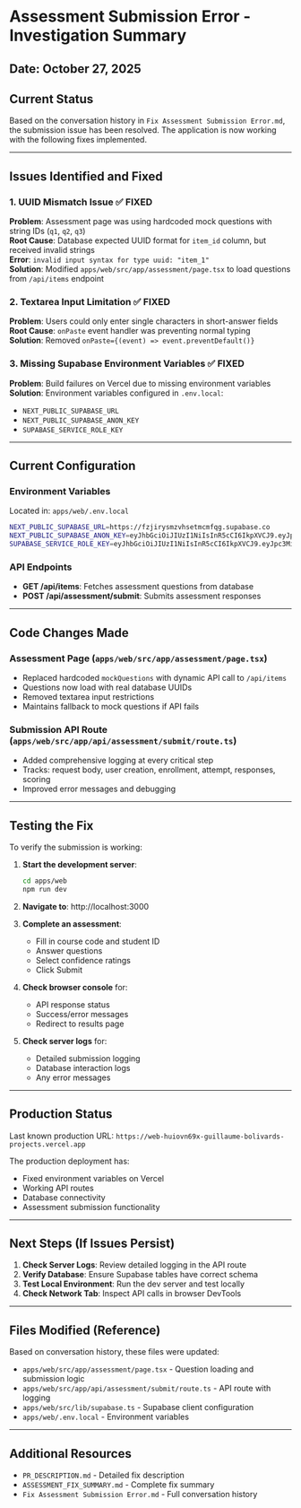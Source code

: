 # Assessment Submission Error - Investigation Summary

## Date: October 27, 2025

## Current Status
Based on the conversation history in `Fix Assessment Submission Error.md`, the submission issue has been resolved. The application is now working with the following fixes implemented.

---

## Issues Identified and Fixed

### 1. **UUID Mismatch Issue** ✅ FIXED
**Problem**: Assessment page was using hardcoded mock questions with string IDs (`q1`, `q2`, `q3`)  
**Root Cause**: Database expected UUID format for `item_id` column, but received invalid strings  
**Error**: `invalid input syntax for type uuid: "item_1"`  
**Solution**: Modified `apps/web/src/app/assessment/page.tsx` to load questions from `/api/items` endpoint

### 2. **Textarea Input Limitation** ✅ FIXED
**Problem**: Users could only enter single characters in short-answer fields  
**Root Cause**: `onPaste` event handler was preventing normal typing  
**Solution**: Removed `onPaste={(event) => event.preventDefault()}`

### 3. **Missing Supabase Environment Variables** ✅ FIXED
**Problem**: Build failures on Vercel due to missing environment variables  
**Solution**: Environment variables configured in `.env.local`:
- `NEXT_PUBLIC_SUPABASE_URL`
- `NEXT_PUBLIC_SUPABASE_ANON_KEY`
- `SUPABASE_SERVICE_ROLE_KEY`

---

## Current Configuration

### Environment Variables
Located in: `apps/web/.env.local`
```bash
NEXT_PUBLIC_SUPABASE_URL=https://fzjirysmzvhsetmcmfqg.supabase.co
NEXT_PUBLIC_SUPABASE_ANON_KEY=eyJhbGciOiJIUzI1NiIsInR5cCI6IkpXVCJ9.eyJpc3MiOiJzdXBhYmFzZSIsInJlZiI6ImZ6amlyeXNtenZoc2V0bWNtZnFnIiwicm9sZSI6ImFub24iLCJpYXQiOjE3NjEzNTkyNDcsImV4cCI6MjA3NjkzNTI0N30.H2-PekFYBydLs2aqp6SV1DJxq7Hf5vRx4_pzwsj3pFs
SUPABASE_SERVICE_ROLE_KEY=eyJhbGciOiJIUzI1NiIsInR5cCI6IkpXVCJ9.eyJpc3MiOiJzdXBhYmFzZSIsInJlZiI6ImZ6amlyeXNtenZoc2V0bWNtZnFnIiwicm9sZSI6InNlcnZpY2Vfcm9sZSIsImlhdCI6MTc2MTM1OTI0NywiZXhwIjoyMDc2OTM1MjQ3fQ.skc9HtPFT56NbpS5KkeCF_3-GWU3WK9mKb5tDpQ1WOM
```

### API Endpoints
- **GET /api/items**: Fetches assessment questions from database
- **POST /api/assessment/submit**: Submits assessment responses

---

## Code Changes Made

### Assessment Page (`apps/web/src/app/assessment/page.tsx`)
- Replaced hardcoded `mockQuestions` with dynamic API call to `/api/items`
- Questions now load with real database UUIDs
- Removed textarea input restrictions
- Maintains fallback to mock questions if API fails

### Submission API Route (`apps/web/src/app/api/assessment/submit/route.ts`)
- Added comprehensive logging at every critical step
- Tracks: request body, user creation, enrollment, attempt, responses, scoring
- Improved error messages and debugging

---

## Testing the Fix

To verify the submission is working:

1. **Start the development server**:
   ```bash
   cd apps/web
   npm run dev
   ```

2. **Navigate to**: http://localhost:3000

3. **Complete an assessment**:
   - Fill in course code and student ID
   - Answer questions
   - Select confidence ratings
   - Click Submit

4. **Check browser console** for:
   - API response status
   - Success/error messages
   - Redirect to results page

5. **Check server logs** for:
   - Detailed submission logging
   - Database interaction logs
   - Any error messages

---

## Production Status

Last known production URL: `https://web-huiovn69x-guillaume-bolivards-projects.vercel.app`

The production deployment has:
- Fixed environment variables on Vercel
- Working API routes
- Database connectivity
- Assessment submission functionality

---

## Next Steps (If Issues Persist)

1. **Check Server Logs**: Review detailed logging in the API route
2. **Verify Database**: Ensure Supabase tables have correct schema
3. **Test Local Environment**: Run the dev server and test locally
4. **Check Network Tab**: Inspect API calls in browser DevTools

---

## Files Modified (Reference)

Based on conversation history, these files were updated:
- `apps/web/src/app/assessment/page.tsx` - Question loading and submission logic
- `apps/web/src/app/api/assessment/submit/route.ts` - API route with logging
- `apps/web/src/lib/supabase.ts` - Supabase client configuration
- `apps/web/.env.local` - Environment variables

---

## Additional Resources

- `PR_DESCRIPTION.md` - Detailed fix description
- `ASSESSMENT_FIX_SUMMARY.md` - Complete fix summary
- `Fix Assessment Submission Error.md` - Full conversation history

